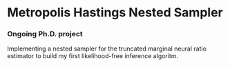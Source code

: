# Metropolis Hastings Nested Sampler

### Ongoing Ph.D. project

Implementing a nested sampler for the truncated marginal neural ratio estimator to build my first likelihood-free
inference algoritm.

